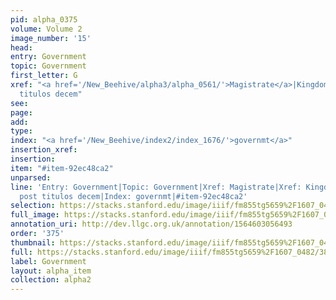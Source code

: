 ```yaml
---
pid: alpha_0375
volume: Volume 2
image_number: '15'
head: 
entry: Government
topic: Government
first_letter: G
xref: "<a href='/New_Beehive/alpha3/alpha_0561/'>Magistrate</a>|Kingdom|<a href='/New_Beehive/alpha4/alpha_0727/'>Prince</a>|post
  titulos decem"
see: 
page: 
add: 
type: 
index: "<a href='/New_Beehive/index2/index_1676/'>governmt</a>"
insertion_xref: 
insertion: 
item: "#item-92ec48ca2"
unparsed: 
line: 'Entry: Government|Topic: Government|Xref: Magistrate|Xref: Kingdom|Xref: Prince|Xref:
  post titulos decem|Index: governmt|#item-92ec48ca2'
selection: https://stacks.stanford.edu/image/iiif/fm855tg5659%2F1607_0482/386,3108,3007,313/full/0/default.jpg
full_image: https://stacks.stanford.edu/image/iiif/fm855tg5659%2F1607_0482/full/full/0/default.jpg
annotation_uri: http://dev.llgc.org.uk/annotation/1564603056493
order: '375'
thumbnail: https://stacks.stanford.edu/image/iiif/fm855tg5659%2F1607_0482/386,3108,600,180/250,/0/default.jpg
full: https://stacks.stanford.edu/image/iiif/fm855tg5659%2F1607_0482/386,3108,3007,313/full/0/default.jpg
label: Government
layout: alpha_item
collection: alpha2
---
```

